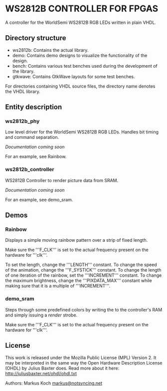 # WS2812B CONTROLLER FOR FPGAS
A controller for the WorldSemi WS2812B RGB LEDs written in plain VHDL.

## Directory structure
* ws2812b: Contains the actual library.
* demo: Contains demo designs to visualize the functionality of the design.
* bench: Contains various test benches used during the development of the library.
* gtkwave: Contains GtkWave layouts for some test benches.

For directories containing VHDL source files, the directory name denotes the VHDL library.

## Entity description
### ws2812b_phy
Low level driver for the WorldSemi WS2812B RGB LEDs. Handles bit timing and command separation. 

*Documentation coming soon*

For an example, see Rainbow.

### ws2812b_controller
WS2812B Controller to render picture data from SRAM.

*Documentation coming soon*

For an example, see demo_sram.

## Demos
### Rainbow
Displays a simple moving rainbow pattern over a strip of fixed length.

Make sure the '''F_CLK''' is set to the actual frequency present on the hardware for '''clk'''.

To set the length, change the '''LENGTH''' constant. To change the speed of the animation, change the '''F_SYSTICK''' constant. To change the length of one iteration of the rainbow, set the '''INCREMENT''' constant. To change the maximum brightness, change the '''PIXDATA_MAX''' constant while making sure that it is a multiple of '''INCREMENT'''.

### demo_sram
Steps through some predefined colors by writing the to the controller's RAM and simply issuing a *render* strobe.

Make sure the '''F_CLK''' is set to the actual frequency present on the hardware for '''clk'''.

## License
This work is released under the Mozilla Public License (MPL) Version 2. It may be interpreted in the same way the Open Hardware Description License (OHDL) by Julius Baxter does. Read more about it here: http://juliusbaxter.net/ohdl/ohdl.txt

Authors: Markus Koch <markus@notsyncing.net>